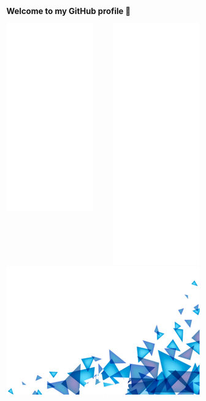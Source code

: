 ## Welcome to my GitHub profile 🥳

<img align="left" width="45%" src="https://github.com/Lelberto/Lelberto/blob/master/metrics.left.svg">
<div align="right">
  <img width="45%" src="https://github.com/Lelberto/Lelberto/blob/master/metrics.right.svg">
  <img src="https://github.com/Lelberto/Lelberto/blob/master/triangles.png" />
</div>
